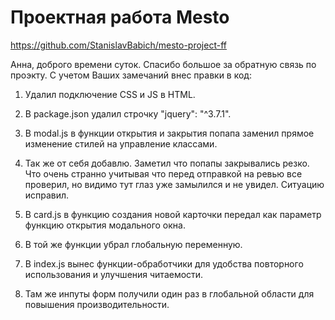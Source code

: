 # Проектная работа Mesto

https://github.com/StanislavBabich/mesto-project-ff

Анна, доброго времени суток. Спасибо большое за обратную связь по проэкту. С учетом Ваших замечаний внес правки в код:

1. Удалил подключение CSS и JS в HTML.

2. В package.json удалил строчку "jquery": "^3.7.1".

3. В modal.js в функции открытия и закрытия попапа заменил прямое изменение стилей на управление классами.

4. Так же от себя добавлю. Заметил что попапы закрывались резко. Что очень странно учитывая что перед отправкой на ревью все проверил, но видимо тут глаз уже замылился и не увидел. Ситуацию исправил.

4. В card.js в функцию создания новой карточки передал как параметр функцию открытия модального окна.

5. В той же функции убрал глобальную переменную.

6. В index.js вынес функции-обработчики для удобства повторного использования и улучшения читаемости.

7. Там же инпуты форм получили один раз в глобальной области для повышения производительности.
